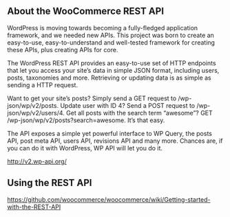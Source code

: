## About the WooCommerce REST API

WordPress is moving towards becoming a fully-fledged application framework, and we needed new APIs. This project was born to create an easy-to-use, easy-to-understand and well-tested framework for creating these APIs, plus creating APIs for core.

The WordPress REST API provides an easy-to-use set of HTTP endpoints that let you access your site’s data in simple JSON format, including users, posts, taxonomies and more. Retrieving or updating data is as simple as sending a HTTP request.

Want to get your site’s posts? Simply send a GET request to /wp-json/wp/v2/posts. Update user with ID 4? Send a POST request to /wp-json/wp/v2/users/4. Get all posts with the search term “awesome”? GET /wp-json/wp/v2/posts?search=awesome. It’s that easy.

The API exposes a simple yet powerful interface to WP Query, the posts API, post meta API, users API, revisions API and many more. Chances are, if you can do it with WordPress, WP API will let you do it.

http://v2.wp-api.org/
## Using the REST API

https://github.com/woocommerce/woocommerce/wiki/Getting-started-with-the-REST-API